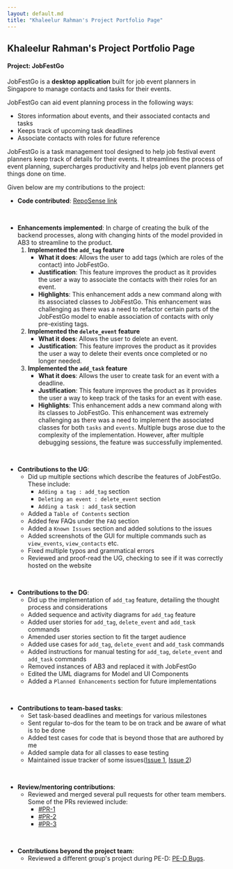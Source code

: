 ```yaml
---
layout: default.md
title: "Khaleelur Rahman's Project Portfolio Page"
---
```

## Khaleelur Rahman's Project Portfolio Page
#### Project: JobFestGo

JobFestGo is a **desktop application** built for job event planners in Singapore to manage contacts and tasks for their events.

JobFestGo can aid event planning process in the following ways:
- Stores information about events, and their associated contacts and tasks 
- Keeps track of upcoming task deadlines
- Associate contacts with roles for future reference

JobFestGo is a task management tool designed to help job festival event planners keep track of details for their events.
It streamlines the process of event planning, supercharges productivity and helps job event planners get things done on time.

Given below are my contributions to the project:
* **Code contributed**: [RepoSense link](https://nus-cs2103-ay2324s1.github.io/tp-dashboard/?search=khaleelur-rahman&breakdown=true)

<br>

* **Enhancements implemented**:
  In charge of creating the bulk of the backend processes, along with changing hints of the model provided in AB3 to streamline to the product.
  1) **Implemented the `add_tag` feature**
     - **What it does**: Allows the user to add tags (which are roles of the contact) into JobFestGo.
     - **Justification**: This feature improves the product as it provides the user a way to associate the contacts with their roles for an event.
     - **Highlights**: This enhancement adds a new command along with its associated classes to JobFestGo. This enhancement was challenging as there was a need to refactor certain parts of the JobFestGo model to enable association of contacts with only pre-existing tags.
  2) **Implemented the `delete_event` feature**
     - **What it does**: Allows the user to delete an event.
     - **Justification**: This feature improves the product as it provides the user a way to delete their events once completed or no longer needed.
  3) **Implemented the `add_task` feature**
     - **What it does**: Allows the user to create task for an event with a deadline.
     - **Justification**: This feature improves the product as it provides the user a way to keep track of the tasks for an event with ease.
     - **Highlights**: This enhancement adds a new command along with its classes to JobFestGo. This enhancement was extremely challenging as there was a need to implement the associated classes for both `tasks` and `events`. Multiple bugs arose due to the complexity of the implementation. However, after multiple debugging sessions, the feature was successfully implemented.

<br>

* **Contributions to the UG**:
  - Did up multiple sections which describe the features of JobFestGo. These include:
    - `Adding a tag : add_tag` section
    - `Deleting an event : delete_event` section
    - `Adding a task : add_task` section
  - Added a `Table of Contents` section
  - Added few FAQs under the `FAQ` section
  - Added a `Known Issues` section and added solutions to the issues
  - Added screenshots of the GUI for multiple commands such as `view_events`, `view_contacts` etc.
  - Fixed multiple typos and grammatical errors
  - Reviewed and proof-read the UG, checking to see if it was correctly hosted on the website

<br>

* **Contributions to the DG**:
  - Did up the implementation of `add_tag` feature, detailing the thought process and considerations
  - Added sequence and activity diagrams for `add_tag` feature
  - Added user stories for `add_tag`, `delete_event` and `add_task` commands
  - Amended user stories section to fit the target audience
  - Added use cases for `add_tag`, `delete_event` and `add_task` commands
  - Added instructions for manual testing for `add_tag`, `delete_event` and `add_task` commands
  - Removed instances of AB3 and replaced it with JobFestGo
  - Edited the UML diagrams for Model and UI Components
  - Added a `Planned Enhancements` section for future implementations

<br>

* **Contributions to team-based tasks**:
  - Set task-based deadlines and meetings for various milestones
  - Sent regular to-dos for the team to be on track and be aware of what is to be done
  - Added test cases for code that is beyond those that are authored by me
  - Added sample data for all classes to ease testing
  - Maintained issue tracker of some issues([Issue 1](https://github.com/AY2324S1-CS2103T-T09-1/tp/issues/119), [Issue 2](https://github.com/AY2324S1-CS2103T-T09-1/tp/issues/117))

<br>

* **Review/mentoring contributions**:
  - Reviewed and merged several pull requests for other team members. Some of the PRs reviewed include:
    - [#PR-1](https://github.com/AY2324S1-CS2103T-T09-1/tp/pull/226)
    - [#PR-2](https://github.com/AY2324S1-CS2103T-T09-1/tp/pull/103)
    - [#PR-3](https://github.com/AY2324S1-CS2103T-T09-1/tp/pull/59)

<br>

* **Contributions beyond the project team**:
  - Reviewed a different group's project during PE-D: [PE-D Bugs](https://github.com/Khaleelur-Rahman/ped/issues).
